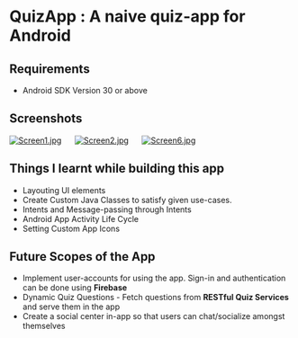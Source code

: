 # QuizApp : A naive quiz-app for Android

## Requirements
- Android SDK Version 30 or above

## Screenshots
[![Screen1.jpg](https://i.postimg.cc/fbQG7L3m/Screen1.jpg)](https://postimg.cc/SnV1kmfx)
&nbsp;&nbsp; &nbsp;  [![Screen2.jpg](https://i.postimg.cc/G2c6N5xp/Screen2.jpg)](https://postimg.cc/p9605k7N)
&nbsp;&nbsp; &nbsp;  [![Screen6.jpg](https://i.postimg.cc/vm7p0s9j/Screen6.jpg)](https://postimg.cc/zLBtf4xS)

## Things I learnt while building this app
- Layouting UI elements
- Create Custom Java Classes to satisfy given use-cases.
- Intents and Message-passing through Intents
- Android App Activity Life Cycle
- Setting Custom App Icons




## Future Scopes of the App
- Implement user-accounts for using the app. Sign-in and authentication can be done using **Firebase**
- Dynamic Quiz Questions - Fetch questions from **RESTful Quiz Services** and serve them in the app
- Create a social center in-app so that users can chat/socialize amongst themselves
